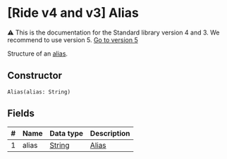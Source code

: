 # [Ride v4 and v3] Alias

:warning: This is the documentation for the Standard library version 4 and 3. We recommend to use version 5. [Go to version 5](/en/ride/structures/common-structures/alias)

Structure of an [alias](/en/blockchain/account/alias).

## Constructor

``` ride
Alias(alias: String)
```

## Fields

| # | Name | Data type | Description |
| :--- | :--- | :--- | :--- |
| 1 | alias | [String](/en/ride/data-types/string) | [Alias](/en/blockchain/account/alias) |
